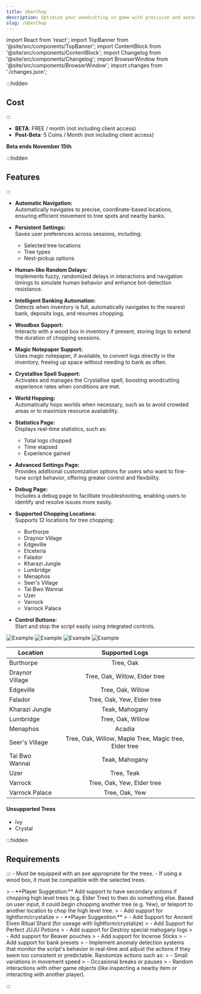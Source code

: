 ```yaml
---
title: UberChop
description: Optimize your woodcutting in game with precision and automation.
slug: /UberChop
---
```


import React from 'react';
import TopBanner from '@site/src/components/TopBanner';
import ContentBlock from '@site/src/components/ContentBlock';
import Changelog from '@site/src/components/Changelog';
import BrowserWindow from '@site/src/components/BrowserWindow';
import changes from './changes.json';



<TopBanner title="UberChop" version="v0.1.2" author="Uberith" skill="Woodcutting">
</TopBanner>

:::hidden

## Cost

:::

<ContentBlock title="Cost">

 - **BETA**: FREE / month (not including client access)
 - **Post-Beta**: 5 Coins / Month (not including client access)

 **Beta ends November 15th**

</ContentBlock>

:::hidden

## Features

:::

<ContentBlock title="Features">

- **Automatic Navigation:**  
  Automatically navigates to precise, coordinate-based locations, ensuring efficient movement to tree spots and nearby banks.

- **Persistent Settings:**  
  Saves user preferences across sessions, including:
  - Selected tree locations
  - Tree types
  - Nest-pickup options

- **Human-like Random Delays:**  
  Implements fuzzy, randomized delays in interactions and navigation timings to simulate human behavior and enhance bot-detection resistance.

- **Intelligent Banking Automation:**  
  Detects when inventory is full, automatically navigates to the nearest bank, deposits logs, and resumes chopping.

- **Woodbox Support:**  
  Interacts with a wood box in inventory if present, storing logs to extend the duration of chopping sessions.

- **Magic Notepaper Support:**  
  Uses magic notepaper, if available, to convert logs directly in the inventory, freeing up space without needing to bank as often.

- **Crystallise Spell Support:**  
  Activates and manages the Crystallise spell, boosting woodcutting experience rates when conditions are met.

- **World Hopping:**  
  Automatically hops worlds when necessary, such as to avoid crowded areas or to maximize resource availability.

- **Statistics Page:**  
  Displays real-time statistics, such as:
  - Total logs chopped
  - Time elapsed
  - Experience gained

- **Advanced Settings Page:**  
  Provides additional customization options for users who want to fine-tune script behavior, offering greater control and flexibility.

- **Debug Page:**  
  Includes a debug page to facilitate troubleshooting, enabling users to identify and resolve issues more easily.

- **Supported Chopping Locations:**  
  Supports 12 locations for tree chopping:
  - Burthorpe
  - Draynor Village
  - Edgeville
  - Etceteria
  - Falador
  - Kharazi Jungle
  - Lumbridge
  - Menaphos
  - Seer's Village
  - Tai Bwo Wannai
  - Uzer
  - Varrock
  - Varrock Palace

- **Control Buttons:**  
  Start and stop the script easily using integrated controls.


![Example](01UberChop.png)
![Example](02UberChop.png)
![Example](03UberChop.png)
![Example](04UberChop.png)

<ContentBlock title="Supported Locations/Logs">

| Location        | Supported Logs                                                   |
|-----------------|:-------------------------------------------------------:|
| Burthorpe       | Tree, Oak                                               |
| Draynor Village | Tree, Oak, Willow, Elder tree                           |
| Edgeville       | Tree, Oak, Willow                                       |
| Falador         | Tree, Oak, Yew, Elder tree                              |
| Kharazi Jungle  | Teak, Mahogany                                          |
| Lumbridge       | Tree, Oak, Willow                                       |
| Menaphos        | Acadia                                                  |
| Seer's Village  | Tree, Oak, Willow, Maple Tree, Magic tree, Elder tree   |
| Tai Bwo Wannai  | Teak, Mahogany                                          |
| Uzer            | Tree, Teak                                              |
| Varrock         | Tree, Oak, Yew, Elder tree                              |
| Varrock Palace  | Tree, Oak, Yew                                          |


</ContentBlock>


#### Unsupported Trees

- Ivy
- Crystal

</ContentBlock>

:::hidden

## Requirements
:::
<ContentBlock title="Requirements">
    - Must be equipped with an axe appropriate for the trees.
    - If using a wood box, it must be compatible with the selected trees.
</ContentBlock>

<ContentBlock title="Product Roadmap">
> - **Player Suggestion:** Add support to have secondary actions if chopping high level trees (e.g. Elder Tree) to then do something else. Based on user input, it could begin chopping another tree (e.g. Yew), or teleport to another location to chop the high level tree.
> - Add support for lightform/crystalize
> - **Player Suggestion:** 
>   - Add Support for Ancient Elven Ritual Shard (for useage with lightform/crystalize)
>   - Add Support for Perfect JUJU Potions
>   - Add support for Destroy special mahogany logs
>   - Add support for Beaver pouches
>   - Add support for Incense Sticks
> - Add support for bank presets
> - Implement anomaly detection systems that monitor the script's behavior in real-time and adjust the actions if they seem too consistent or predictable. Randomize actions such as:
>   - Small variations in movement speed
>   - Occasional breaks or pauses
>   - Random interactions with other game objects (like inspecting a nearby item or interacting with another player).
</ContentBlock>

:::

<Changelog changes={changes} />